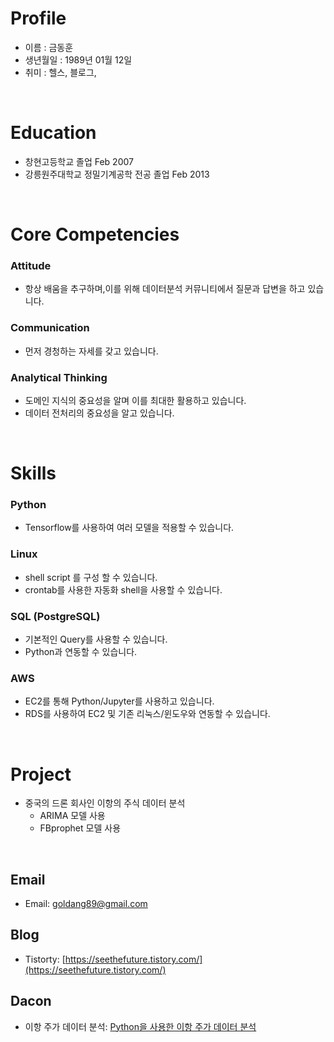 # Profile
 - 이름 : 금동훈
 - 생년월일 : 1989년 01월 12일
 - 취미 : 헬스, 블로그, 

<br>

# Education
 - 창현고등학교 졸업 Feb 2007
 - 강릉원주대학교 정밀기계공학 전공 졸업 Feb 2013
 
	
<br>

# Core Competencies

### Attitude
- 항상 배움을 추구하며,이를 위해 데이터분석 커뮤니티에서 질문과 답변을 하고 있습니다.

### Communication
- 먼저 경청하는 자세를 갖고 있습니다.
 
### Analytical Thinking
- 도메인 지식의 중요성을 알며 이를 최대한 활용하고 있습니다.
- 데이터 전처리의 중요성을 알고 있습니다.


<br>
 
# Skills

### Python
- Tensorflow를 사용하여 여러 모델을 적용할 수 있습니다.

### Linux
- shell script 를 구성 할 수 있습니다.
- crontab를 사용한 자동화 shell을 사용할 수 있습니다.

### SQL (PostgreSQL)
- 기본적인 Query를 사용할 수 있습니다.
- Python과 연동할 수 있습니다.

### AWS
- EC2를 통해 Python/Jupyter를 사용하고 있습니다.
- RDS를 사용하여 EC2 및 기존 리눅스/윈도우와 연동할 수 있습니다.

<br>

# Project
- 중국의 드론 회사인 이항의 주식 데이터 분석
  - ARIMA 모델 사용
  - FBprophet 모델 사용    

    
<br>  

## Email
- Email: [goldang89@gmail.com](goldang89@gmail.com)

## Blog
- Tistorty: [https://seethefuture.tistory.com/](https://seethefuture.tistory.com/)

## Dacon
- 이항 주가 데이터 분석: [Python을 사용한 이항 주가 데이터 분석](https://dacon.io/codeshare/2588?page=1&dtype=recent&s_id=0)
